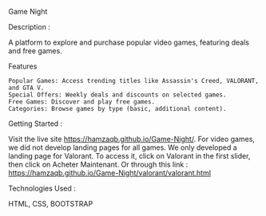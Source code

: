 Game Night

Description : 

A platform to explore and purchase popular video games, featuring deals and free games.

Features

    Popular Games: Access trending titles like Assassin's Creed, VALORANT, and GTA V.
    Special Offers: Weekly deals and discounts on selected games.
    Free Games: Discover and play free games.
    Categories: Browse games by type (basic, additional content).

Getting Started : 

Visit the live site https://hamzaqb.github.io/Game-Night/.
For video games, we did not develop landing pages for all games. We only developed a landing page for Valorant. To access it, click on Valorant in the first slider, then click on Acheter Maintenant. Or through this link : https://hamzaqb.github.io/Game-Night/valorant/valorant.html 

Technologies Used : 

HTML, CSS, BOOTSTRAP
